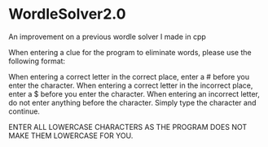 # WordleSolver2.0
An improvement on a previous wordle solver I made in cpp

When entering a clue for the program to eliminate words, please use the following format:

When entering a correct letter in the correct place, enter a # before you enter the character.
When entering a correct letter in the incorrect place, enter a $ before you enter the character.
When entering an incorrect letter, do not enter anything before the character. Simply type the character and continue.

ENTER ALL LOWERCASE CHARACTERS AS THE PROGRAM DOES NOT MAKE THEM LOWERCASE FOR YOU.
